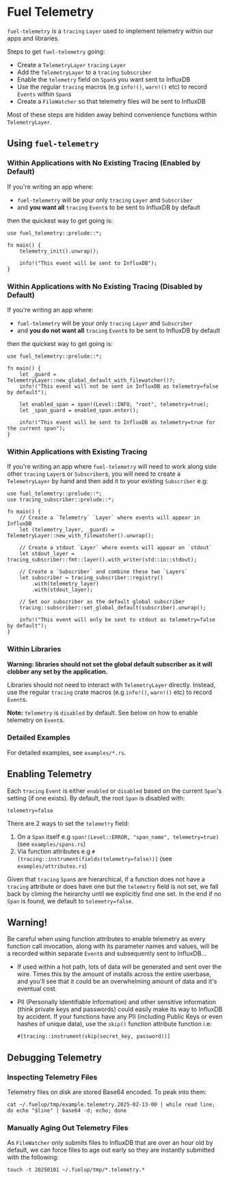 
# Fuel Telemetry

`fuel-telemetry` is a `tracing` `Layer` used to implement telemetry within our
apps and libraries.

Steps to get `fuel-telemetry` going:

- Create a `TelemetryLayer` `tracing` `Layer`
- Add the `TelemetryLayer` to a `tracing` `Subscriber`
- Enable the `telemetry` field on `Span`s you want sent to InfluxDB
- Use the regular `tracing` macros (e.g `info!()`, `warn!()` etc) to record `Events` within `Span`s
- Create a `FileWatcher` so that telemetry files will be sent to InfluxDB

Most of these steps are hidden away behind convenience functions within `TelemetryLayer`.

## Using `fuel-telemetry`

### Within Applications with No Existing Tracing (Enabled by Default)

If you're writing an app where:

- `fuel-telemetry` will be your only `tracing` `Layer` and `Subscriber`
- and **you want all** `tracing` `Event`s to be sent to InfluxDB by default

then the quickest way to get going is:

    use fuel_telemetry::prelude::*;

    fn main() {
        telemetry_init().unwrap();

        info!("This event will be sent to InfluxDB");
    }

### Within Applications with No Existing Tracing (Disabled by Default)

If you're writing an app where:
- `fuel-telemetry` will be your only `tracing` `Layer` and `Subscriber`
- and **you do not want all** `tracing` `Event`s to be sent to InfluxDB by default

then the quickest way to get going is:

    use fuel_telemetry::prelude::*;

    fn main() {
        let _guard = TelemetryLayer::new_global_default_with_filewatcher()?;
        info!("This event will not be sent in InfluxDB as telemetry=false by default");

        let enabled_span = span!(Level::INFO, "root", telemetry=true);
        let _span_guard = enabled_span.enter();

        info!("This event will be sent to InfluxDB as telemetry=true for the current span");
    }

### Within Applications with Existing Tracing

If you're writing an app where `fuel-telemetry` will need to work along side
other `tracing` `Layer`s or `Subscriber`s, you will need to create a
`TelemetryLayer` by hand and then add it to your existing `Subscriber` e.g:

    use fuel_telemetry::prelude::*;
    use tracing_subscriber::prelude::*;

    fn main() {
        // Create a `Telemetry` `Layer` where events will appear in InfluxDB
        let (telemetry_layer, _guard) = TelemetryLayer::new_with_filewatcher().unwrap();

        // Create a stdout `Layer` where events will appear on `stdout`
        let stdout_layer = tracing_subscriber::fmt::layer().with_writer(std::io::stdout);

        // Create a `Subscriber` and combine these two `Layers`
        let subscriber = tracing_subscriber::registry()
            .with(telemetry_layer)
            .with(stdout_layer);

        // Set our subscriber as the default global subscriber
        tracing::subscriber::set_global_default(subscriber).unwrap();

        info!("This event will only be sent to stdout as telemetry=false by default");
    }

### Within Libraries

**Warning: libraries should not set the global default subscriber as it will
clobber any set by the application.**

Libraries should not need to interact with `TelemetryLayer` directly. Instead,
use the regular `tracing` crate macros (e.g `info!()`, `warn!()` etc) to record
`Event`s.

**Note:** `telemetry` is `disabled` by default. See below on how to enable telemetry
on `Event`s.

### Detailed Examples

For detailed examples, see `examples/*.rs`.

## Enabling Telemetry

Each `tracing` `Event` is either `enabled` or `disabled` based on the current
`Span`'s setting (if one exists). By default, the root `Span` is disabled with:

    telemetry=false

There are 2 ways to set the `telemetry` field:

1. On a `Span` itself e.g `span!(Level::ERROR, "span_name", telemetry=true)`
(see `examples/spans.rs`)
1. Via function attributes e.g `#[tracing::instrument(fields(telemetry=false))]`
(see `examples/attributes.rs`)

Given that `tracing` `Span`s are hierarchical, if a function does not have a
`tracing` attribute or does have one but the `telemetry` field is not set, we
fall back by climing the heirarchy until we explicitly find one set. In the end
if no `Span` is found, we default to `telemetry=false`.

## Warning!

Be careful when using function attributes to enable telemetry as every function
call invocation, along with its parameter names and values, will be a recorded
within separate `Event`s and subsequently sent to InfluxDB...

* If used within a hot path, lots of data will be generated and sent over the
wire. Times this by the amount of installs across the entire userbase, and
you'll see that it could be an overwhelming amount of data and it's eventual
cost.

* PII (Personally Identifiable Information) and other sensitive information
  (think private keys and passwords) could easily make its way to InfluxDB by
  accident. If your functions have any PII (including Public Keys or even hashes
  of unique data), use the `skip()` function attribute function i.e:

  `#[tracing::instrument(skip(secret_key, password))]`

## Debugging Telemetry

### Inspecting Telemetry Files

Telemetry files on disk are stored Base64 encoded. To peak into them:

    cat ~/.fuelup/tmp/example.telemetry.2025-02-13-00 | while read line; do echo "$line" | base64 -d; echo; done

### Manually Aging Out Telemetry Files

As `FileWatcher` only submits files to InfluxDB that are over an hour old by
default, we can force files to age out early so they are instantly submitted
with the following:

    touch -t 20250101 ~/.fuelup/tmp/*.telemetry.*